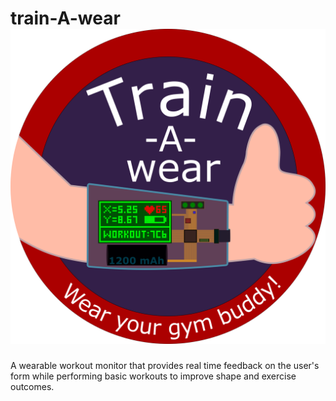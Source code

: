 # train-A-wear ![trainAwear Logo](https://github.com/InaSusnoschi/train-A-wear/blob/master/trainAwear_logo.png "train-A-wear logo")
A wearable workout monitor that provides real time feedback on the user's form while performing basic workouts to improve shape and exercise outcomes.
